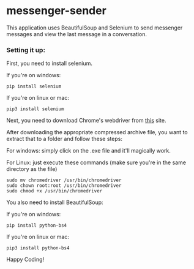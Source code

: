 # messenger-sender
This application uses BeautifulSoup and Selenium to send messenger messages and view the last message in a conversation.

### Setting it up:
First, you need to install selenium.

If you're on windows:
```
pip install selenium
```
If you're on linux or mac:
```
pip3 install selenium
```
Next, you need to download Chrome's webdriver from [this](https://sites.google.com/a/chromium.org/chromedriver/downloads) site.

After downloading the appropriate compressed archive file, you want to extract that to a folder and follow these steps:

For windows: simply click on the .exe file and it'll magically work.

For Linux: just execute these commands (make sure you're in the same directory as the file)
```
sudo mv chromedriver /usr/bin/chromedriver
sudo chown root:root /usr/bin/chromedriver
sudo chmod +x /usr/bin/chromedriver
```

You also need to install BeautifulSoup:

If you're on windows:
```
pip install python-bs4
```
If you're on linux or mac:
```
pip3 install python-bs4
```

Happy Coding!
